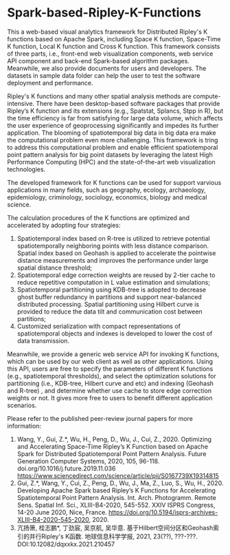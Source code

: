 # Spark-based-Ripley-K-Functions

This a web-based visual analytics framework for Distributed Ripley's K functions based on Apache Spark, including Space K function, Space-Time K function, Local K function and Cross K function. This framework consists of three parts, i.e., front-end web visualization components, web service API component and back-end Spark-based algorithm packages. Meanwhile, we also provide documents for users and developers. The datasets in sample data folder can help the user to test the software deployment and performance.

Ripley's K functions and many other spatial analysis methods are compute-intensive. There have been desktop-based software packages that provide Ripley’s K function and its extensions (e.g., Spatstat, Splancs, Stpp in R), but the time efficiency is far from satisfying for large data volume, which affects the user experience of geoprocessing significantly and impedes its further application. The blooming of  spatiotemporal big data in big data era make the computational problem even more challenging. This framework is tring to address this computational problem and enable efficient spatiotemporal point pattern analysis for big point datasets by leveraging the latest High Performance Computing (HPC) and the state-of-the-art web visualization technologies. 

The developed framework for K functions can be used for support varvious applications in many fields, such as geography, ecology, archaeology, epidemiology, criminology, sociology, economics, biology and medical science. 

The calculation procedures of the K functions are optimized and accelerated by adopting four strategies:
1) Spatiotemporal index based on R-tree is utilized to retrieve potential spatiotemporally neighboring points with less distance comparison. Spatial index based on Geohash is applied to accelerate the pointwise distance measurements and improves the performance under large spatial distance threshold; 
2) Spatiotemporal edge correction weights are reused by 2-tier cache to reduce repetitive computation in L value estimation and simulations; 
3) Spatiotemporal partitioning using KDB-tree is adopted to decrease ghost buffer redundancy in partitions and support near-balanced distributed processing. Spatial partitioning using Hilbert curve is provided to reduce the data tilt and communication cost between partitions; 
4) Customized serialization with compact representations of spatiotemporal objects and indexes is developed to lower the cost of data transmission.

Meanwhile, we provide a generic web service API for invoking K functions, which can be used by our web client as well as other applications. Using this API, users are free to specify the parameters of different K functions (e.g., spatiotemporal thresholds), and select the optimization solutions for partitioning (i.e., KDB-tree, Hilbert curve and etc) and indexing (Geohash and R-tree) , and determine whether use cache to store edge correction weights or not. It gives more free to users to benefit different application scenarios.  

Please refer to the published peer-review journal papers for more information: 
1.  Wang, Y., Gui, Z.*, Wu, H., Peng, D., Wu, J., Cui, Z., 2020. Optimizing and Accelerating Space-Time Ripley’s K Function based on Apache Spark for Distributed Spatiotemporal Point Pattern Analysis. Future Generation Computer Systems, 2020, 105, 96-118. doi.org/10.1016/j.future.2019.11.036    
https://www.sciencedirect.com/science/article/pii/S0167739X19314815
2.	Gui, Z.*, Wang, Y., Cui, Z., Peng, D., Wu, J., Ma, Z., Luo, S., Wu, H., 2020. Developing Apache Spark based Ripley’s K Functions for Accelerating Spatiotemporal Point Pattern Analysis. Int. Arch. Photogramm. Remote Sens. Spatial Inf. Sci., XLIII-B4-2020, 545-552. XXIV ISPRS Congress, 14-20 June 2020, Nice, France. https://doi.org/10.5194/isprs-archives-XLIII-B4-2020-545-2020, 2020.
3.	亢扬箫, 桂志鹏*, 丁劲宸, 吴京航, 吴华意. 基于Hilbert空间分区和Geohash索引的并行Ripley's K函数. 地球信息科学学报, 2021, 23(??), ???-???. DOI:10.12082/dqxxkx.2021.210457
